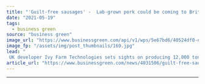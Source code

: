 ```yaml
---
title: "'Guilt-free sausages' -  Lab-grown pork could be coming to British menus by 2023"
date: "2021-05-19"
tags: 
  - business green
source: "business green"
image_url: "https://www.businessgreen.com/api/v1/wps/5e67bd6/40524df0-d610-4dc8-8402-09031348fbeb/4/IvyFarmSausage-FullEnglish-1-185x114.jpg"
image_fp: "/assets/img/post_thumbnails/169.jpg"
lead: "
 UK developer Ivy Farm Technologies sets sights on producing 12,000 tonnes of cultivated pork each year by 2025 ..."
article_url: "https://www.businessgreen.com/news/4031506/guilt-free-sausages-lab-grown-pork-coming-british-menus-2023"
---
```


---
